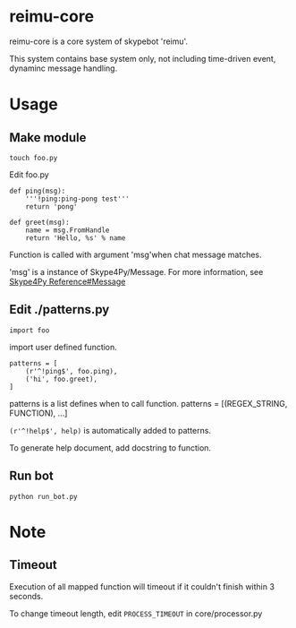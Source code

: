 reimu-core
==================
reimu-core is a core system of skypebot 'reimu'.

This system contains base system only, not including time-driven event, dynaminc message handling.


Usage
============
## Make module

`touch foo.py`

Edit foo.py

```
def ping(msg):
    '''!ping:ping-pong test'''
    return 'pong'

def greet(msg):
    name = msg.FromHandle
    return 'Hello, %s' % name
```

Function is called with argument 'msg'when chat message matches.

'msg' is a instance of Skype4Py/Message.
For more information, see [Skype4Py Reference#Message](http://skype4py.sourceforge.net/doc/html/Skype4Py.chat.ChatMessage-class.html)

## Edit ./patterns.py

```
import foo
```

import user defined function.

```
patterns = [
    (r'^!ping$', foo.ping),
    ('hi', foo.greet),
]
```

patterns is a list defines when to call function.
patterns = [(REGEX_STRING, FUNCTION), ...]

`(r'^!help$', help)` is automatically added to patterns.

To generate help document, add docstring to function.

## Run bot

`python run_bot.py`


Note
================
## Timeout
Execution of all mapped function will timeout if it couldn't finish within 3 seconds.

To change timeout length, edit `PROCESS_TIMEOUT` in core/processor.py
